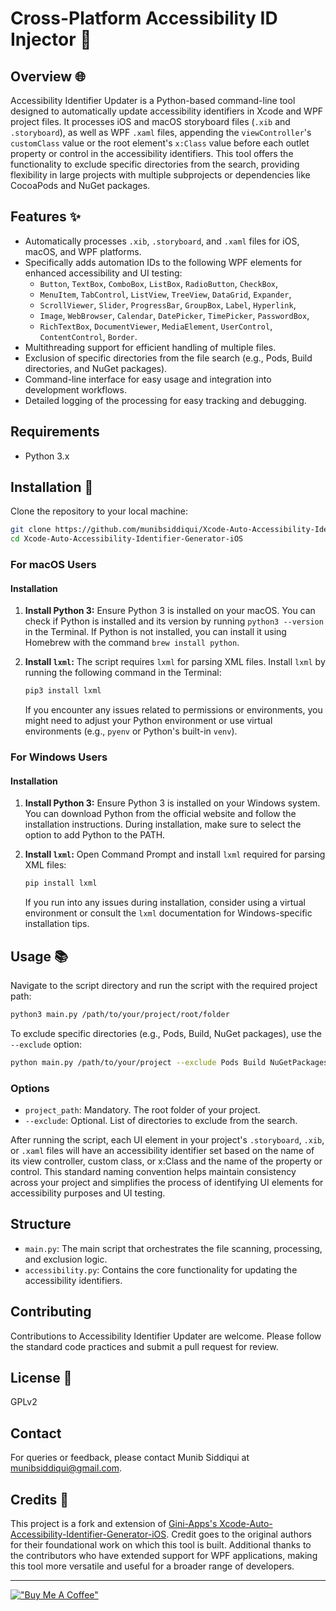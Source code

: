 # Cross-Platform Accessibility ID Injector 🚀 

## Overview 🌐
Accessibility Identifier Updater is a Python-based command-line tool designed to automatically update accessibility identifiers in Xcode and WPF project files. It processes iOS and macOS storyboard files (`.xib` and `.storyboard`), as well as WPF `.xaml` files, appending the `viewController`'s `customClass` value or the root element's `x:Class` value before each outlet property or control in the accessibility identifiers. This tool offers the functionality to exclude specific directories from the search, providing flexibility in large projects with multiple subprojects or dependencies like CocoaPods and NuGet packages.

## Features ✨
- Automatically processes `.xib`, `.storyboard`, and `.xaml` files for iOS, macOS, and WPF platforms.
- Specifically adds automation IDs to the following WPF elements for enhanced accessibility and UI testing:
  - `Button`, `TextBox`, `ComboBox`, `ListBox`, `RadioButton`, `CheckBox`,
  - `MenuItem`, `TabControl`, `ListView`, `TreeView`, `DataGrid`, `Expander`,
  - `ScrollViewer`, `Slider`, `ProgressBar`, `GroupBox`, `Label`, `Hyperlink`,
  - `Image`, `WebBrowser`, `Calendar`, `DatePicker`, `TimePicker`, `PasswordBox`,
  - `RichTextBox`, `DocumentViewer`, `MediaElement`, `UserControl`, `ContentControl`, `Border`.
- Multithreading support for efficient handling of multiple files.
- Exclusion of specific directories from the file search (e.g., Pods, Build directories, and NuGet packages).
- Command-line interface for easy usage and integration into development workflows.
- Detailed logging of the processing for easy tracking and debugging.

## Requirements
- Python 3.x

## Installation  💾 
Clone the repository to your local machine:

```bash
git clone https://github.com/munibsiddiqui/Xcode-Auto-Accessibility-Identifier-Generator-iOS.git
cd Xcode-Auto-Accessibility-Identifier-Generator-iOS
```
### For macOS Users

#### Installation

1. **Install Python 3:** Ensure Python 3 is installed on your macOS. You can check if Python is installed and its version by running `python3 --version` in the Terminal. If Python is not installed, you can install it using Homebrew with the command `brew install python`.

2. **Install `lxml`:** The script requires `lxml` for parsing XML files. Install `lxml` by running the following command in the Terminal:

   ```bash
   pip3 install lxml
   ```

   If you encounter any issues related to permissions or environments, you might need to adjust your Python environment or use virtual environments (e.g., `pyenv` or Python's built-in `venv`).

### For Windows Users

#### Installation

1. **Install Python 3:** Ensure Python 3 is installed on your Windows system. You can download Python from the official website and follow the installation instructions. During installation, make sure to select the option to add Python to the PATH.

2. **Install `lxml`:** Open Command Prompt and install `lxml` required for parsing XML files:

   ```cmd
   pip install lxml
   ```

   If you run into any issues during installation, consider using a virtual environment or consult the `lxml` documentation for Windows-specific installation tips.

## Usage 📚
Navigate to the script directory and run the script with the required project path:

```bash
python3 main.py /path/to/your/project/root/folder
```

To exclude specific directories (e.g., Pods, Build, NuGet packages), use the `--exclude` option:

```bash
python main.py /path/to/your/project --exclude Pods Build NuGetPackages
```

### Options
- `project_path`: Mandatory. The root folder of your project.
- `--exclude`: Optional. List of directories to exclude from the search.

After running the script, each UI element in your project's `.storyboard`, `.xib`, or `.xaml` files will have an accessibility identifier set based on the name of its view controller, custom class, or x:Class and the name of the property or control. This standard naming convention helps maintain consistency across your project and simplifies the process of identifying UI elements for accessibility purposes and UI testing.

## Structure
- `main.py`: The main script that orchestrates the file scanning, processing, and exclusion logic.
- `accessibility.py`: Contains the core functionality for updating the accessibility identifiers.

## Contributing
Contributions to Accessibility Identifier Updater are welcome. Please follow the standard code practices and submit a pull request for review.

## License 📄
GPLv2

## Contact
For queries or feedback, please contact Munib Siddiqui at munibsiddiqui@gmail.com.

## Credits 🙏
This project is a fork and extension of [Gini-Apps's Xcode-Auto-Accessibility-Identifier-Generator-iOS](https://github.com/Gini-Apps/Xcode-Auto-Accessibility-Identifier-Generator-iOS). Credit goes to the original authors for their foundational work on which this tool is built. Additional thanks to the contributors who have extended support for WPF applications, making this tool more versatile and useful for a broader range of developers.

---

[!["Buy Me A Coffee"](https://www.buymeacoffee.com/assets/img/custom_images/orange_img.png)](https://www.buymeacoffee.com/munibsiddiqui)
